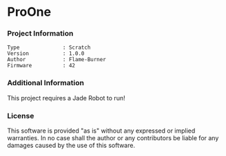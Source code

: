 ProOne
================



### Project Information
```
Type              : Scratch
Version           : 1.0.0
Author            : Flame-Burner
Firmware          : 42
```

### Additional Information
This project requires a Jade Robot to run!

### License
This software is provided "as is" without any expressed or implied warranties.  In no case shall the author or any contributors be liable for any damages caused by the use of this software.


